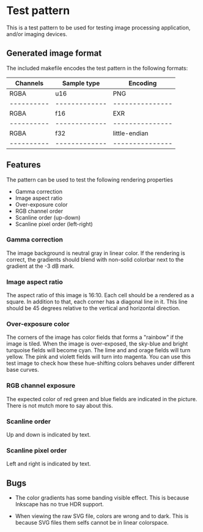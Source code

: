 # Test pattern
This is a test pattern to be used for testing image processing application, and/or imaging devices.

## Generated image format

The included makefile encodes the test pattern in the following formats:

| Channels | Sample type | Encoding      |
|----------|-------------|---------------|
| RGBA     | u16         | PNG           |
|----------|-------------|---------------|
| RGBA     | f16         | EXR           |
|----------|-------------|---------------|
| RGBA     | f32         | little-endian |
|----------|-------------|---------------|

## Features

The pattern can be used to test the following rendering properties

* Gamma correction
* Image aspect ratio
* Over-exposure color
* RGB channel order
* Scanline order (up-down)
* Scanline pixel order (left-right)


### Gamma correction

The image background is neutral gray in linear color. If the rendering is correct, the gradients
should blend with non-solid colorbar next to the gradient at the -3 dB mark.


### Image aspect ratio

The aspect ratio of this image is 16:10. Each cell should be a rendered as a square. In addition to
that, each corner has a diagonal line in it. This line should be 45 degrees relative to the vertical
and horizontal direction.


### Over-exposure color

The corners of the image has color fields that forms a "rainbow" if the image is tiled. When the
image is over-exposed, the sky-blue and bright turquoise fields will become cyan. The lime and and
orage fields will turn yellow. The pink and violett fields will turn into magenta. You can use this
test image to check how these hue-shifting colors behaves under different base curves.


### RGB channel exposure

The expected color of red green and blue fields are indicated in the picture. There is not mutch
more to say about this.


### Scanline order

Up and down is indicated by text.


### Scanline pixel order

Left and right is indicated by text.


## Bugs

* The color gradients has some banding visible effect. This is because Inkscape has no true HDR
support.

* When viewing the raw SVG file, colors are wrong and to dark. This is because SVG files them selfs
cannot be in linear colorspace.